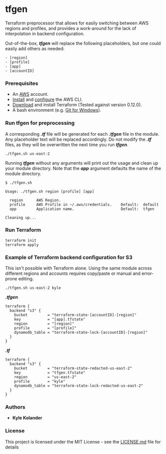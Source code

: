 # tfgen
Terraform preprocessor that allows for easily switching between AWS regions and profiles, and provides a work-around for the lack of interpolation in backend configuration.

Out-of-the-box, **_tfgen_** will replace the following placeholders, but one could easily add others as needed:
```
- [region]
- [profile]
- [app]
- [accountID]
```

### Prerequisites

- An [AWS](https://aws.amazon.com/) account.
- [Install](https://docs.aws.amazon.com/cli/latest/userguide/cli-chap-install.html) and [configure](https://docs.aws.amazon.com/cli/latest/userguide/cli-chap-configure.html) the AWS CLI.
- [Download](https://www.terraform.io/downloads.html) and install Terraform (Tested against version 0.12.0).
- A bash environment (e.g. [Git for Windows](https://gitforwindows.org/)).

### Run tfgen for preprocessing
A corresponding **_.tf_** file will be generated for each **_.tfgen_** file in the module.  Any placeholder text will be replaced accordingly.  Do not modify the **_.tf_** files, as they will be overwritten the next time you run **_tfgen_**.
```
./tfgen.sh us-east-2
```
Running **_tfgen_** without any arguments will print out the usage and clean up your module directory.  Note that the **_app_** argument defaults the name of the module directory.
```
$ ./tfgen.sh

Usage: ./tfgen.sh region [profile] [app]

  region      AWS Region.
  profile     AWS Profile in ~/.aws/credentials.    Default:  default
  app         Application name.                     Default:  tfgen

Cleaning up...

```

### Run Terraform
```
terraform init
terraform apply
```

### Example of Terraform backend configuration for S3
This isn't possible with Terraform alone.  Using the same module across different regions and accounts requires copy/paste or manual and error-prone editing.
```
./tfgen.sh us-east-2 kyle
```
**_.tfgen_**
```
terraform {
  backend "s3" {
    bucket         = "terraform-state-[accountID]-[region]"
    key            = "[app].tfstate"
    region         = "[region]"
    profile        = "[profile]"
    dynamodb_table = "terraform-state-lock-[accountID]-[region]"
  }
}
```
**_.tf_**
```
terraform {
  backend "s3" {
    bucket         = "terraform-state-redacted-us-east-2"
    key            = "tfgen.tfstate"
    region         = "us-east-2"
    profile        = "kyle"
    dynamodb_table = "terraform-state-lock-redacted-us-east-2"
  }
}
```

### Authors

* **Kyle Kolander**

### License

This project is licensed under the MIT License - see the [LICENSE.md](LICENSE.md) file for details
